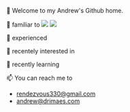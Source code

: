 👋 Welcome to my Andrew's Github home.

👀 familiar to
  <img src="https://img.shields.io/badge/python-3776AB?style=plastic&logo=python&logoColor=white"/>
  <img src="https://img.shields.io/badge/flask-000000?style=plastic&logo=flask&logoColor=white"/>


👀 experienced

👀 recentely interested in

🌱 recently learning

📫 You can reach me to
  - rendezvous330@gmail.com
  - andrew@drimaes.com

<!---
AndrewKim330/AndrewKim330 is a ✨ special ✨ repository because its `README.md` (this file) appears on your GitHub profile.
You can click the Preview link to take a look at your changes.
--->
